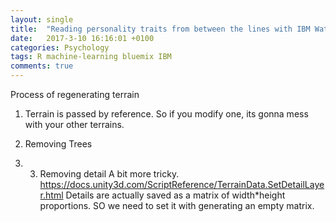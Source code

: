 ```yaml
---
layout: single
title:  "Reading personality traits from between the lines with IBM Watson"
date:   2017-3-10 16:16:01 +0100
categories: Psychology
tags: R machine-learning bluemix IBM
comments: true
---
```

Process of regenerating terrain


1. Terrain is passed by reference. So if you modify one, its gonna mess with your other terrains.

2. Removing Trees
3. 3. Removing detail
A bit more tricky. https://docs.unity3d.com/ScriptReference/TerrainData.SetDetailLayer.html
Details are actually saved as a matrix of width*height proportions. SO we need to set it with generating an empty matrix.